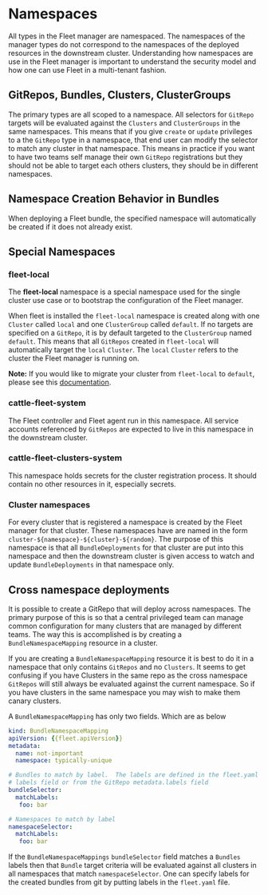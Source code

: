 # Namespaces

All types in the Fleet manager are namespaced.  The namespaces of the manager types do not correspond to the namespaces
of the deployed resources in the downstream cluster. Understanding how namespaces are use in the Fleet manager is
important to understand the security model and how one can use Fleet in a multi-tenant fashion.

## GitRepos, Bundles, Clusters, ClusterGroups

The primary types are all scoped to a namespace. All selectors for `GitRepo` targets will be evaluated against
the `Clusters` and `ClusterGroups` in the same namespaces. This means that if you give `create` or `update` privileges
to a the `GitRepo` type in a namespace, that end user can modify the selector to match any cluster in that namespace.
This means in practice if you want to have two teams self manage their own `GitRepo` registrations but they should
not be able to target each others clusters, they should be in different namespaces.

## Namespace Creation Behavior in Bundles

When deploying a Fleet bundle, the specified namespace will automatically be created if it does not already exist.

## Special Namespaces

### fleet-local

The **fleet-local** namespace is a special namespace used for the single cluster use case or to bootstrap
the configuration of the Fleet manager.

When fleet is installed the `fleet-local` namespace is created along with one `Cluster` called `local` and one
`ClusterGroup` called `default`.  If no targets are specified on a `GitRepo`, it is by default targeted to the
`ClusterGroup` named `default`.  This means that all `GitRepos` created in `fleet-local` will
automatically target the `local` `Cluster`.  The `local` `Cluster` refers to the cluster the Fleet manager is running
on.

**Note:** If you would like to migrate your cluster from `fleet-local` to `default`, please see this [documentation](./troubleshooting.md#migrate-the-local-cluster-to-the-fleet-default-cluster).

### cattle-fleet-system

The Fleet controller and Fleet agent run in this namespace. All service accounts referenced by `GitRepos` are expected
to live in this namespace in the downstream cluster.

### cattle-fleet-clusters-system

This namespace holds secrets for the cluster registration process. It should contain no other resources in it,
especially secrets.

### Cluster namespaces

For every cluster that is registered a namespace is created by the Fleet manager for that cluster.
These namespaces have are named in the form `cluster-${namespace}-${cluster}-${random}`.  The purpose of this
namespace is that all `BundleDeployments` for that cluster are put into this namespace and
then the downstream cluster is given access to watch and update `BundleDeployments` in that namespace only.

## Cross namespace deployments

It is possible to create a GitRepo that will deploy across namespaces. The primary purpose of this is so that a
central privileged team can manage common configuration for many clusters that are managed by different teams. The way
this is accomplished is by creating a `BundleNamespaceMapping` resource in a cluster.

If you are creating a `BundleNamespaceMapping` resource it is best to do it in a namespace that only contains `GitRepos`
and no `Clusters`.  It seems to get confusing if you have Clusters in the same repo as the cross namespace `GitRepos` will still
always be evaluated against the current namespace.  So if you have clusters in the same namespace you may wish to make them
canary clusters.

A `BundleNamespaceMapping` has only two fields.  Which are as below

```yaml
kind: BundleNamespaceMapping
apiVersion: {{fleet.apiVersion}}
metadata:
  name: not-important
  namespace: typically-unique

# Bundles to match by label.  The labels are defined in the fleet.yaml
# labels field or from the GitRepo metadata.labels field
bundleSelector:
  matchLabels:
   foo: bar

# Namespaces to match by label
namespaceSelector:
  matchLabels:
   foo: bar
```

If the `BundleNamespaceMappings` `bundleSelector` field matches a `Bundles` labels then that `Bundle` target criteria will
be evaluated against all clusters in all namespaces that match `namespaceSelector`. One can specify labels for the created
bundles from git by putting labels in the `fleet.yaml` file.

